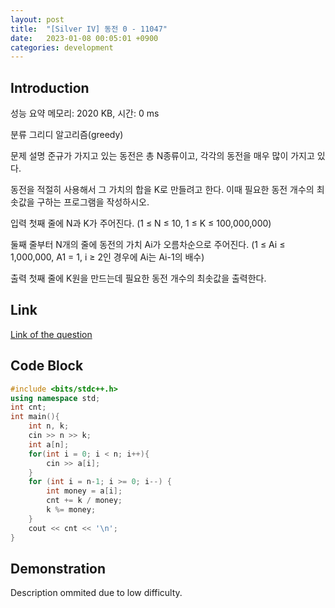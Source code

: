 ```yaml
---
layout: post
title:  "[Silver IV] 동전 0 - 11047"
date:   2023-01-08 00:05:01 +0900
categories: development
---
```


## Introduction

성능 요약
메모리: 2020 KB, 시간: 0 ms

분류
그리디 알고리즘(greedy)

문제 설명
준규가 가지고 있는 동전은 총 N종류이고, 각각의 동전을 매우 많이 가지고 있다.

동전을 적절히 사용해서 그 가치의 합을 K로 만들려고 한다. 이때 필요한 동전 개수의 최솟값을 구하는 프로그램을 작성하시오.

입력
첫째 줄에 N과 K가 주어진다. (1 ≤ N ≤ 10, 1 ≤ K ≤ 100,000,000)

둘째 줄부터 N개의 줄에 동전의 가치 Ai가 오름차순으로 주어진다. (1 ≤ Ai ≤ 1,000,000, A1 = 1, i ≥ 2인 경우에 Ai는 Ai-1의 배수)

출력
첫째 줄에 K원을 만드는데 필요한 동전 개수의 최솟값을 출력한다.

## Link

[Link of the question](https://www.acmicpc.net/problem/11047)

## Code Block

```c++
#include <bits/stdc++.h>
using namespace std;
int cnt;
int main(){
    int n, k;
    cin >> n >> k;
    int a[n];
    for(int i = 0; i < n; i++){
        cin >> a[i];
    }
    for (int i = n-1; i >= 0; i--) {
        int money = a[i];
        cnt += k / money;
        k %= money;
    }
    cout << cnt << '\n';
}
```

## Demonstration

Description ommited due to low difficulty.
